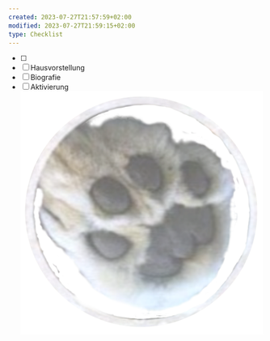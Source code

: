 ```yaml
---
created: 2023-07-27T21:57:59+02:00
modified: 2023-07-27T21:59:15+02:00
type: Checklist
---
```


- [ ] 
- [ ] Hausvorstellung 
- [ ] Biografie 
- [ ] Aktivierung 
![Image](./cce82b7680156e5ae64d3d9c51296a50.png) 
